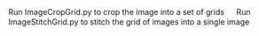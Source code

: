 Run ImageCropGrid.py to crop the image into a set of grids
　
Run ImageStitchGrid.py to stitch the grid of images into a single image
